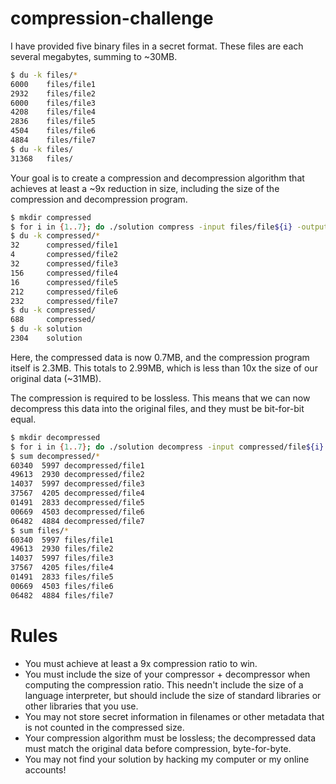 # compression-challenge

I have provided five binary files in a secret format. These files are each several megabytes, summing to ~30MB.

```bash
$ du -k files/*
6000    files/file1
2932    files/file2
6000    files/file3
4208    files/file4
2836    files/file5
4504    files/file6
4884    files/file7
$ du -k files/
31368   files/
```

Your goal is to create a compression and decompression algorithm that achieves at least a ~9x reduction in size, including the size of the compression and decompression program.

```bash
$ mkdir compressed
$ for i in {1..7}; do ./solution compress -input files/file${i} -output compressed/file${i}; done
$ du -k compressed/*
32      compressed/file1
4       compressed/file2
32      compressed/file3
156     compressed/file4
16      compressed/file5
212     compressed/file6
232     compressed/file7
$ du -k compressed/
688     compressed/
$ du -k solution 
2304    solution
```

Here, the compressed data is now 0.7MB, and the compression program itself is 2.3MB. This totals to 2.99MB, which is less than 10x the size of our original data (~31MB).

The compression is required to be lossless. This means that we can now decompress this data into the original files, and they must be bit-for-bit equal.

```bash
$ mkdir decompressed
$ for i in {1..7}; do ./solution decompress -input compressed/file${i} -output decompressed/file${i}; done
$ sum decompressed/*
60340  5997 decompressed/file1
49613  2930 decompressed/file2
14037  5997 decompressed/file3
37567  4205 decompressed/file4
01491  2833 decompressed/file5
00669  4503 decompressed/file6
06482  4884 decompressed/file7
$ sum files/*
60340  5997 files/file1
49613  2930 files/file2
14037  5997 files/file3
37567  4205 files/file4
01491  2833 files/file5
00669  4503 files/file6
06482  4884 files/file7
```

# Rules

 * You must achieve at least a 9x compression ratio to win.
 * You must include the size of your compressor + decompressor when computing the compression ratio. This needn't include the size of a language interpreter, but should include the size of standard libraries or other libraries that you use.
 * You may not store secret information in filenames or other metadata that is not counted in the compressed size.
 * Your compression algorithm must be lossless; the decompressed data must match the original data before compression, byte-for-byte.
 * You may not find your solution by hacking my computer or my online accounts!
